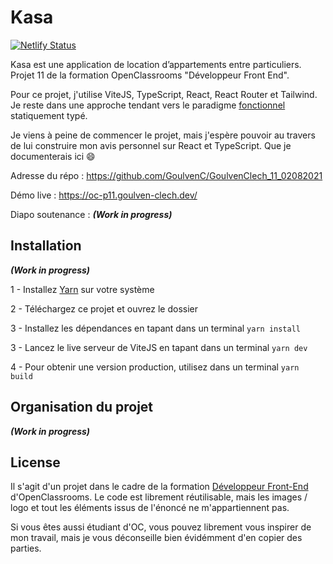 # Kasa

[![Netlify Status](https://api.netlify.com/api/v1/badges/d3b121d4-6665-4f72-8961-92ce3f533732/deploy-status)](https://app.netlify.com/sites/epic-meitner-071d89/deploys)

Kasa est une application de location d’appartements entre particuliers. Projet 11 de la formation OpenClassrooms "Développeur Front End".

Pour ce projet, j'utilise ViteJS, TypeScript, React, React Router et Tailwind. Je reste dans une approche tendant vers le paradigme [fonctionnel](https://en.wikipedia.org/wiki/Functional_programming) statiquement typé.

Je viens à peine de commencer le projet, mais j'espère pouvoir au travers de lui construire mon avis personnel sur React et TypeScript. Que je documenterais ici 😄

Adresse du répo : https://github.com/GoulvenC/GoulvenClech_11_02082021

Démo live : https://oc-p11.goulven-clech.dev/

Diapo soutenance : ***(Work in progress)***

## Installation

***(Work in progress)***

1 - Installez [Yarn](https://yarnpkg.com/) sur votre système

2 - Téléchargez ce projet et ouvrez le dossier

3 - Installez les dépendances en tapant dans un terminal `yarn install`

3 - Lancez le live serveur de ViteJS en tapant dans un terminal `yarn dev`

4 - Pour obtenir une version production, utilisez dans un terminal `yarn build`

## Organisation du projet

***(Work in progress)***

## License 

Il s'agit d'un projet dans le cadre de la formation [Développeur Front-End](https://openclassrooms.com/fr/paths/314-developpeur-front-end) d'OpenClassrooms. Le code est librement réutilisable, mais les images / logo et tout les éléments issus de l'énoncé ne m'appartiennent pas.

Si vous êtes aussi étudiant d'OC, vous pouvez librement vous inspirer de mon travail, mais je vous déconseille bien évidémment d'en copier des parties.